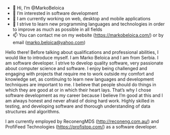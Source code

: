 - 👋 Hi, I’m @MarkoBeloica
- 👀 I’m interested in software development
- 🌱 I am currently working on web, desktop and mobile applications
- 💞️ I strive to learn new programming languages ​​and technologies in order to improve as much as possible in all fields
- 📫 You can contact me on my website (https://markobeloica.com/) or by email (marko.beloica@yahoo.com)

Hello there! Before talking about qualifications and professional abilities, I would like to introduce myself. I am Marko Beloica and I am from Serbia. I am software developer. I strive to develop quality software, very passionate about computer science and software. I enjoy being challenged and engaging with projects that require me to work outside my comfort and knowledge set, as continuing to learn new languages and development techniques are important to me. I believe that people should do things in which they are good at or in which their heart lays. That’s why I chose software development as my career because I believe I’m good at this and I am always honest and never afraid of doing hard work. Highly skilled in testing, and developing software and thorough understanding of data structures and algorithms.

I am currently employed by ReconengMDS (http://reconeng.com.au/) and ProfiFeed Technologies (https://profistop.com/) as a software developer.
